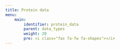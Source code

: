 ```yaml
---
title: Protein data
menu:
    main:
        identifier: protein_data
        parent: data_types
        weight: 20
        pre: <i class="fas fa-fw fa-shapes"></i>
---
```

